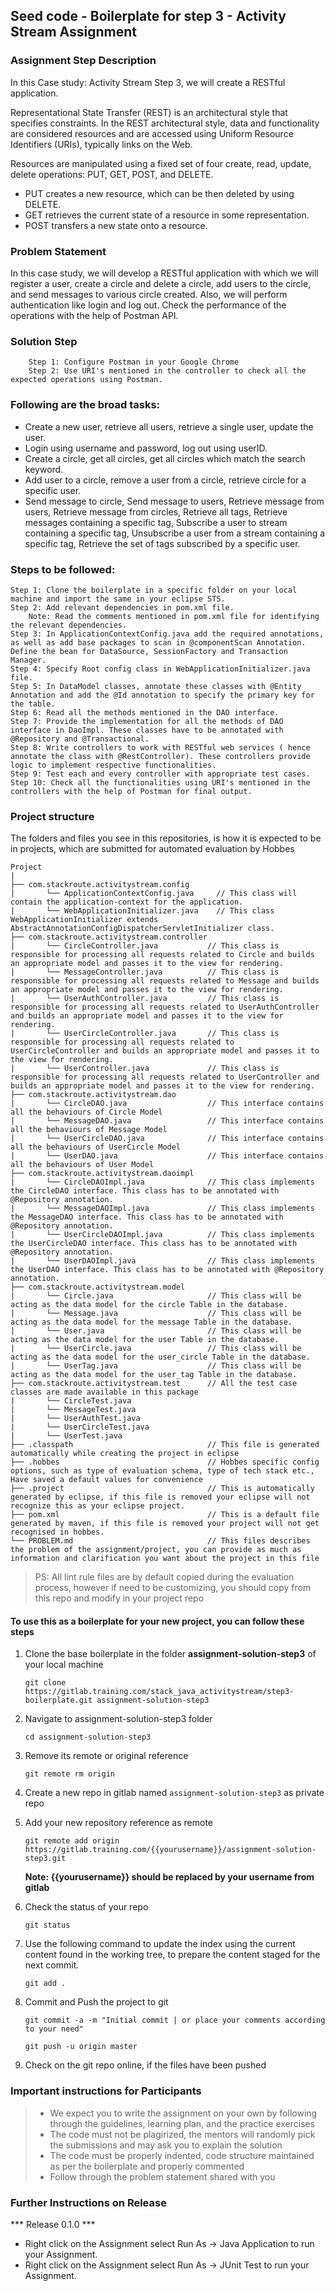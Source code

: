 ## Seed code - Boilerplate for step 3 - Activity Stream Assignment

### Assignment Step Description

In this Case study: Activity Stream Step 3, we will create a RESTful application. 

Representational State Transfer (REST) is an architectural style that specifies constraints. 
In the REST architectural style, data and functionality are considered resources and are accessed using Uniform Resource Identifiers (URIs), typically links on the Web.

Resources are manipulated using a fixed set of four create, read, update, delete operations: PUT, GET, POST, and DELETE. 
 - PUT creates a new resource, which can be then deleted by using DELETE. 
 - GET retrieves the current state of a resource in some representation. 
 - POST transfers a new state onto a resource. 

### Problem Statement

In this case study, we will develop a RESTful application with which we will register a user, create a circle and delete a circle, add users to the circle, 
and send messages to various circle created. Also, we will perform authentication like login and log out. Check the performance of the operations with the help of Postman API.

### Solution Step

        Step 1: Configure Postman in your Google Chrome
        Step 2: Use URI's mentioned in the controller to check all the expected operations using Postman.

### Following are the broad tasks:

 - Create a new user, retrieve all users, retrieve a single user, update the user.
 - Login using username and password, log out using userID.
 - Create a circle, get all circles,  get all circles which match the search keyword.
 - Add user to a circle, remove a user from a circle, retrieve circle for a specific user.
 - Send message to circle, Send message to users, Retrieve message from users, Retrieve message from circles, Retrieve all tags, 
      Retrieve messages containing a specific tag, Subscribe a user to stream containing a specific tag, Unsubscribe a user from a stream containing a specific tag, 
      Retrieve the set of tags subscribed by a specific user.

### Steps to be followed:

    Step 1: Clone the boilerplate in a specific folder on your local machine and import the same in your eclipse STS.
    Step 2: Add relevant dependencies in pom.xml file. 
        Note: Read the comments mentioned in pom.xml file for identifying the relevant dependencies.
    Step 3: In ApplicationContextConfig.java add the required annotations, as well as add base packages to scan in @componentScan Annotation. Define the bean for DataSource, SessionFactory and Transaction Manager.
    Step 4: Specify Root config class in WebApplicationInitializer.java file.
    Step 5: In DataModel classes, annotate these classes with @Entity Annotation and add the @Id annotation to specify the primary key for the table.
    Step 6: Read all the methods mentioned in the DAO interface.
    Step 7: Provide the implementation for all the methods of DAO interface in DaoImpl. These classes have to be annotated with @Repository and @Transactional.
    Step 8: Write controllers to work with RESTful web services ( hence annotate the class with @RestController). These controllers provide logic to implement respective functionalities.
    Step 9: Test each and every controller with appropriate test cases.
    Step 10: Check all the functionalities using URI's mentioned in the controllers with the help of Postman for final output.

### Project structure

The folders and files you see in this repositories, is how it is expected to be in projects, which are submitted for automated evaluation by Hobbes

    Project
	|
	├── com.stackroute.activitystream.config	           
	|	    └── ApplicationContextConfig.java     // This class will contain the application-context for the application.
	|	    └── WebApplicationInitializer.java    // This class WebApplicationInitializer extends AbstractAnnotationConfigDispatcherServletInitializer class.
	├── com.stackroute.activitystream.controller
	|		└── CircleController.java           // This class is responsible for processing all requests related to Circle and builds an appropriate model and passes it to the view for rendering.
	|		└── MessageController.java          // This class is responsible for processing all requests related to Message and builds an appropriate model and passes it to the view for rendering.
	|		└── UserAuthController.java         // This class is responsible for processing all requests related to UserAuthController and builds an appropriate model and passes it to the view for rendering.
	|		└── UserCircleController.java       // This class is responsible for processing all requests related to UserCircleController and builds an appropriate model and passes it to the view for rendering.
	|		└── UserController.java             // This class is responsible for processing all requests related to UserController and builds an appropriate model and passes it to the view for rendering.
	├── com.stackroute.activitystream.dao
	|		└── CircleDAO.java                  // This interface contains all the behaviours of Circle Model
	|		└── MessageDAO.java                 // This interface contains all the behaviours of Message Model    
	|		└── UserCircleDAO.java              // This interface contains all the behaviours of UserCircle Model
	|		└── UserDAO.java                    // This interface contains all the behaviours of User Model
	├── com.stackroute.activitystream.daoimpl
	|		└── CircleDAOImpl.java              // This class implements the CircleDAO interface. This class has to be annotated with @Repository annotation.
	|		└── MessageDAOImpl.java             // This class implements the MessageDAO interface. This class has to be annotated with @Repository annotation.
	|		└── UserCircleDAOImpl.java          // This class implements the UserCircleDAO interface. This class has to be annotated with @Repository annotation.
	|		└── UserDAOImpl.java                // This class implements the UserDAO interface. This class has to be annotated with @Repository annotation.
	├── com.stackroute.activitystream.model
	|		└── Circle.java                     // This class will be acting as the data model for the circle Table in the database.
	|		└── Message.java                    // This class will be acting as the data model for the message Table in the database.
	|		└── User.java                       // This class will be acting as the data model for the user Table in the database.
	|		└── UserCircle.java                 // This class will be acting as the data model for the user_circle Table in the database.
	|		└── UserTag.java                    // This class will be acting as the data model for the user_tag Table in the database.
	├── com.stackroute.activitystream.test      // All the test case classes are made available in this package
	|		└── CircleTest.java
	|		└── MessageTest.java  
	|		└── UserAuthTest.java 
	|		└── UserCircleTest.java
	|		└── UserTest.java      
	├── .classpath			                    // This file is generated automatically while creating the project in eclipse
	├── .hobbes   			                    // Hobbes specific config options, such as type of evaluation schema, type of tech stack etc., Have saved a default values for convenience
	├── .project			                    // This is automatically generated by eclipse, if this file is removed your eclipse will not recognize this as your eclipse project. 
	├── pom.xml 			                    // This is a default file generated by maven, if this file is removed your project will not get recognised in hobbes.
	└── PROBLEM.md  		                    // This files describes the problem of the assignment/project, you can provide as much as information and clarification you want about the project in this file

> PS: All lint rule files are by default copied during the evaluation process, however if need to be customizing, you should copy from this repo and modify in your project repo


#### To use this as a boilerplate for your new project, you can follow these steps

1. Clone the base boilerplate in the folder **assignment-solution-step3** of your local machine
     
    `git clone https://gitlab.training.com/stack_java_activitystream/step3-boilerplate.git assignment-solution-step3`

2. Navigate to assignment-solution-step3 folder

    `cd assignment-solution-step3`

3. Remove its remote or original reference

     `git remote rm origin`

4. Create a new repo in gitlab named `assignment-solution-step3` as private repo

5. Add your new repository reference as remote

     `git remote add origin https://gitlab.training.com/{{yourusername}}/assignment-solution-step3.git`

     **Note: {{yourusername}} should be replaced by your username from gitlab**

5. Check the status of your repo 
     
     `git status`

6. Use the following command to update the index using the current content found in the working tree, to prepare the content staged for the next commit.

     `git add .`
 
7. Commit and Push the project to git

     `git commit -a -m "Initial commit | or place your comments according to your need"`

     `git push -u origin master`

8. Check on the git repo online, if the files have been pushed

### Important instructions for Participants
> - We expect you to write the assignment on your own by following through the guidelines, learning plan, and the practice exercises
> - The code must not be plagirized, the mentors will randomly pick the submissions and may ask you to explain the solution
> - The code must be properly indented, code structure maintained as per the boilerplate and properly commented
> - Follow through the problem statement shared with you

### Further Instructions on Release

*** Release 0.1.0 ***

- Right click on the Assignment select Run As -> Java Application to run your Assignment.
- Right click on the Assignment select Run As -> JUnit Test to run your Assignment.